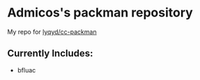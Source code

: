 # Admicos's packman repository
My repo for [lyqyd/cc-packman](https://github.com/lyqyd/cc-packman)

## Currently Includes:
* bfluac
